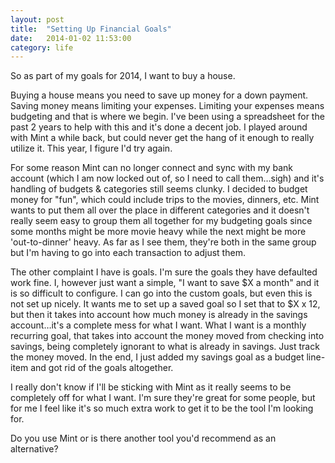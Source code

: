 ```yaml
---
layout: post
title:  "Setting Up Financial Goals"
date:   2014-01-02 11:53:00
category: life
---
```


So as part of my goals for 2014, I want to buy a house.

Buying a house means you need to save up money for a down payment. Saving money means limiting your expenses. Limiting your expenses means budgeting and that is where we begin. I've been using a spreadsheet for the past 2 years to help with this and it's done a decent job. I played around with Mint a while back, but could never get the hang of it enough to really utilize it. This year, I figure I'd try again.

For some reason Mint can no longer connect and sync with my bank account (which I am now locked out of, so I need to call them…sigh) and it's handling of budgets & categories still seems clunky. I decided to budget money for "fun", which could include trips to the movies, dinners, etc. Mint wants to put them all over the place in different categories and it doesn't really seem easy to group them all together for my budgeting goals since some months might be more movie heavy while the next might be more 'out-to-dinner' heavy. As far as I see them, they're both in the same group but I'm having to go into each transaction to adjust them.

The other complaint I have is goals. I'm sure the goals they have defaulted work fine. I, however just want a simple, "I want to save $X a month" and it is so difficult to configure. I can go into the custom goals, but even this is not set up nicely. It wants me to set up a saved goal so I set that to $X x 12, but then it takes into account how much money is already in the savings account…it's a complete mess for what I want. What I want is a monthly recurring goal, that takes into account the money moved from checking into savings, being completely ignorant to what is already in savings. Just track the money moved. In the end, I just added my savings goal as a budget line-item and got rid of the goals altogether.

I really don't know if I'll be sticking with Mint as it really seems to be completely off for what I want. I'm sure they're great for some people, but for me I feel like it's so much extra work to get it to be the tool I'm looking for.

Do you use Mint or is there another tool you'd recommend as an alternative?
